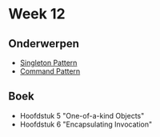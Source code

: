 # Week 12

## Onderwerpen

-   [Singleton Pattern](/topics/11a_singleton)
-   [Command Pattern](/topics/11b_command)

## Boek

-   Hoofdstuk 5 "One-of-a-kind Objects"
-   Hoofdstuk 6 "Encapsulating Invocation"
